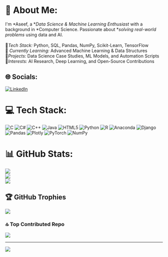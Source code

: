 # 💫 About Me:
I'm *Aseef, a **Data Science & Machine Learning Enthusiast* with a background in *Computer Science. Passionate about **solving real-world problems* using data and AI.  <br><br>🔹*Tech Stack:* Python, SQL, Pandas, NumPy, Scikit-Learn, TensorFlow<br>🔹 *Currently Learning:* Advanced Machine Learning & Data Structures  <br>🔹*Projects:* Data Science Case Studies, ML Models, and Automation Scripts<br> 🔹*Interests:* AI Research, Deep Learning, and Open-Source Contributions<br>

## 🌐 Socials:
[![LinkedIn](https://img.shields.io/badge/LinkedIn-%230077B5.svg?logo=linkedin&logoColor=white)](https://linkedin.com/in/https://www.linkedin.com/in/aseef-bandey-8050b6276/) 

# 💻 Tech Stack:
![C](https://img.shields.io/badge/c-%2300599C.svg?style=for-the-badge&logo=c&logoColor=white) ![C#](https://img.shields.io/badge/c%23-%23239120.svg?style=for-the-badge&logo=csharp&logoColor=white) ![C++](https://img.shields.io/badge/c++-%2300599C.svg?style=for-the-badge&logo=c%2B%2B&logoColor=white) ![Java](https://img.shields.io/badge/java-%23ED8B00.svg?style=for-the-badge&logo=openjdk&logoColor=white) ![HTML5](https://img.shields.io/badge/html5-%23E34F26.svg?style=for-the-badge&logo=html5&logoColor=white) ![Python](https://img.shields.io/badge/python-3670A0?style=for-the-badge&logo=python&logoColor=ffdd54) ![R](https://img.shields.io/badge/r-%23276DC3.svg?style=for-the-badge&logo=r&logoColor=white) ![Anaconda](https://img.shields.io/badge/Anaconda-%2344A833.svg?style=for-the-badge&logo=anaconda&logoColor=white) ![Django](https://img.shields.io/badge/django-%23092E20.svg?style=for-the-badge&logo=django&logoColor=white) ![Pandas](https://img.shields.io/badge/pandas-%23150458.svg?style=for-the-badge&logo=pandas&logoColor=white) ![Plotly](https://img.shields.io/badge/Plotly-%233F4F75.svg?style=for-the-badge&logo=plotly&logoColor=white) ![PyTorch](https://img.shields.io/badge/PyTorch-%23EE4C2C.svg?style=for-the-badge&logo=PyTorch&logoColor=white) ![NumPy](https://img.shields.io/badge/numpy-%23013243.svg?style=for-the-badge&logo=numpy&logoColor=white)
# 📊 GitHub Stats:
![](https://github-readme-stats.vercel.app/api?username=AseefBandey&theme=dark&hide_border=false&include_all_commits=false&count_private=false)<br/>
![](https://nirzak-streak-stats.vercel.app/?user=AseefBandey&theme=dark&hide_border=false)<br/>
![](https://github-readme-stats.vercel.app/api/top-langs/?username=AseefBandey&theme=dark&hide_border=false&include_all_commits=false&count_private=false&layout=compact)

## 🏆 GitHub Trophies
![](https://github-profile-trophy.vercel.app/?username=AseefBandey&theme=radical&no-frame=false&no-bg=true&margin-w=4)

### 🔝 Top Contributed Repo
![](https://github-contributor-stats.vercel.app/api?username=AseefBandey&limit=5&theme=dark&combine_all_yearly_contributions=true)

---
[![](https://visitcount.itsvg.in/api?id=AseefBandey&icon=0&color=0)](https://visitcount.itsvg.in)

<!-- Proudly created with GPRM ( https://gprm.itsvg.in ) -->
